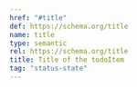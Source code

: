 ```yaml
---
href: "#title"
def: https://schema.org/title
name: title
type: semantic
rel: https://schema.org/title
title: Title of the todoItem
tag: "status-state"
---
```



